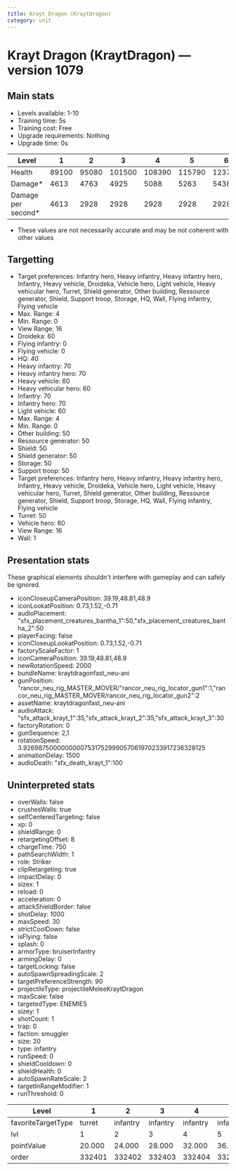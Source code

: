 ```yaml
---
title: Krayt Dragon (KraytDragon)
category: unit
---
```


# Krayt Dragon (KraytDragon) — version 1079

## Main stats

  * Levels available: 1-10
  * Training time: 5s
  * Training cost: Free
  * Upgrade requirements: Nothing
  * Upgrade time: 0s

|Level             |1    |2    |3     |4     |5     |6     |7     |8     |9     |10    |
|------------------|-----|-----|------|------|------|------|------|------|------|------|
|Health            |89100|95080|101500|108390|115790|123750|132300|141500|151400|152260|
|Damage*           |4613 |4763 |4925  |5088  |5263  |5438  |5625  |5813  |6013  |6225  |
|Damage per second*|4613 |2928 |2928  |2928  |2928  |2928  |2928  |2928  |2928  |2928  |

* These values are not necessarily accurate and may be not coherent with other values

## Targetting

  * Target preferences: Infantry hero, Heavy infantry, Heavy infantry hero, Infantry, Heavy vehicle, Droideka, Vehicle hero, Light vehicle, Heavy vehicular hero, Turret, Shield generator, Other building, Ressource generator, Shield, Support troop, Storage, HQ, Wall, Flying infantry, Flying vehicle
  * Max. Range: 4
  * Min. Range: 0
  * View Range: 16
  * Droideka: 60
  * Flying infantry: 0
  * Flying vehicle: 0
  * HQ: 40
  * Heavy infantry: 70
  * Heavy infantry hero: 70
  * Heavy vehicle: 60
  * Heavy vehicular hero: 60
  * Infantry: 70
  * Infantry hero: 70
  * Light vehicle: 60
  * Max. Range: 4
  * Min. Range: 0
  * Other building: 50
  * Ressource generator: 50
  * Shield: 50
  * Shield generator: 50
  * Storage: 50
  * Support troop: 50
  * Target preferences: Infantry hero, Heavy infantry, Heavy infantry hero, Infantry, Heavy vehicle, Droideka, Vehicle hero, Light vehicle, Heavy vehicular hero, Turret, Shield generator, Other building, Ressource generator, Shield, Support troop, Storage, HQ, Wall, Flying infantry, Flying vehicle
  * Turret: 50
  * Vehicle hero: 60
  * View Range: 16
  * Wall: 1

## Presentation stats

These graphical elements shouldn't interfere with gameplay and can safely be ignored.

  * iconCloseupCameraPosition: 39.19,48.81,48.9
  * iconLookatPosition: 0.73,1.52,-0.71
  * audioPlacement: "sfx_placement_creatures_bantha_1":50,"sfx_placement_creatures_bantha_2":50
  * playerFacing: false
  * iconCloseupLookatPosition: 0.73,1.52,-0.71
  * factoryScaleFactor: 1
  * iconCameraPosition: 39.19,48.81,48.9
  * newRotationSpeed: 2000
  * bundleName: kraytdragonfast_neu-ani
  * gunPosition: "rancor_neu_rig_MASTER_MOVER/"rancor_neu_rig_locator_gun1":1,"rancor_neu_rig_MASTER_MOVER/rancor_neu_rig_locator_gun2":2
  * assetName: kraytdragonfast_neu-ani
  * audioAttack: "sfx_attack_krayt_1":35,"sfx_attack_krayt_2":35,"sfx_attack_krayt_3":30
  * factoryRotation: 0
  * gunSequence: 2,1
  * rotationSpeed: 3.92698750000000007531752999057061970233917236328125
  * animationDelay: 1500
  * audioDeath: "sfx_death_krayt_1":100

## Uninterpreted stats

  * overWalls: false
  * crushesWalls: true
  * selfCenteredTargeting: false
  * xp: 0
  * shieldRange: 0
  * retargetingOffset: 8
  * chargeTime: 750
  * pathSearchWidth: 1
  * role: Striker
  * clipRetargeting: true
  * impactDelay: 0
  * sizex: 1
  * reload: 0
  * acceleration: 0
  * attackShieldBorder: false
  * shotDelay: 1000
  * maxSpeed: 30
  * strictCoolDown: false
  * isFlying: false
  * splash: 0
  * armorType: bruiserInfantry
  * armingDelay: 0
  * targetLocking: false
  * autoSpawnSpreadingScale: 2
  * targetPreferenceStrength: 90
  * projectileType: projectileMeleeKraytDragon
  * maxScale: false
  * targetedType: ENEMIES
  * sizey: 1
  * shotCount: 1
  * trap: 0
  * faction: smuggler
  * size: 20
  * type: infantry
  * runSpeed: 0
  * shieldCooldown: 0
  * shieldHealth: 0
  * autoSpawnRateScale: 2
  * targetInRangeModifier: 1
  * runThreshold: 0

|Level             |1     |2       |3       |4       |5       |6       |7       |8       |9       |10      |
|------------------|------|--------|--------|--------|--------|--------|--------|--------|--------|--------|
|favoriteTargetType|turret|infantry|infantry|infantry|infantry|infantry|infantry|infantry|infantry|infantry|
|lvl               |1     |2       |3       |4       |5       |6       |7       |8       |9       |10      |
|pointValue        |20.000|24.000  |28.000  |32.000  |36.000  |40.000  |44.000  |48.000  |52.000  |60.000  |
|order             |332401|332402  |332403  |332404  |332405  |332406  |332407  |332408  |332409  |332410  |

